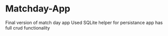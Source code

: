 # Matchday-App
Final version of match day app 
Used SQLite helper for persistance 
app has full crud functionality
